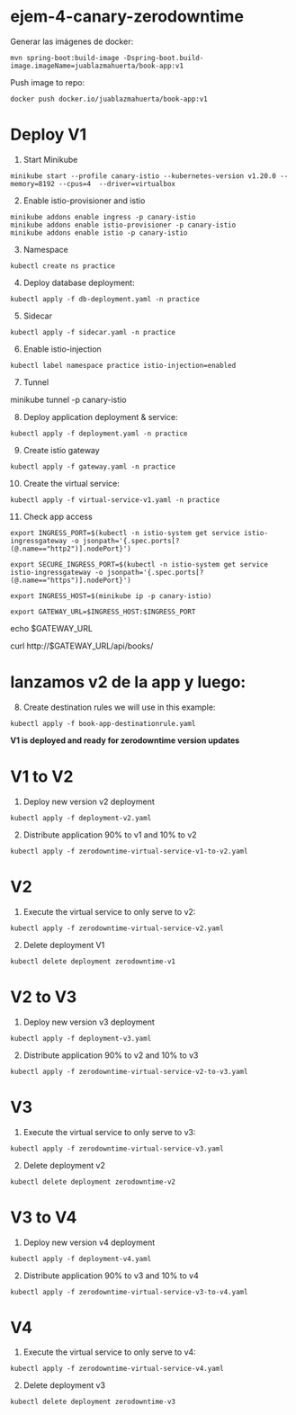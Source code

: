 # ejem-4-canary-zerodowntime

Generar las imágenes de docker:

```
mvn spring-boot:build-image -Dspring-boot.build-image.imageName=juablazmahuerta/book-app:v1
```

Push image to repo:

```
docker push docker.io/juablazmahuerta/book-app:v1
```

# Deploy V1

1. Start Minikube

```
minikube start --profile canary-istio --kubernetes-version v1.20.0 --memory=8192 --cpus=4  --driver=virtualbox

```

2. Enable istio-provisioner and istio

```
minikube addons enable ingress -p canary-istio
minikube addons enable istio-provisioner -p canary-istio
minikube addons enable istio -p canary-istio

```

3. Namespace

```
kubectl create ns practice

```

4. Deploy database deployment:

```
kubectl apply -f db-deployment.yaml -n practice
```

5. Sidecar
```
kubectl apply -f sidecar.yaml -n practice
```

6. Enable istio-injection
```
kubectl label namespace practice istio-injection=enabled
```

7. Tunnel 

minikube tunnel -p canary-istio


8. Deploy application deployment & service:

```
kubectl apply -f deployment.yaml -n practice
```

9. Create istio gateway

```
kubectl apply -f gateway.yaml -n practice
```


10. Create the virtual service:

```
kubectl apply -f virtual-service-v1.yaml -n practice
```

11. Check app access
```
export INGRESS_PORT=$(kubectl -n istio-system get service istio-ingressgateway -o jsonpath='{.spec.ports[?(@.name=="http2")].nodePort}') 
```

```
export SECURE_INGRESS_PORT=$(kubectl -n istio-system get service istio-ingressgateway -o jsonpath='{.spec.ports[?(@.name=="https")].nodePort}')
```

```
export INGRESS_HOST=$(minikube ip -p canary-istio)
```

```
export GATEWAY_URL=$INGRESS_HOST:$INGRESS_PORT 
```

echo $GATEWAY_URL



curl http://$GATEWAY_URL/api/books/




# lanzamos v2 de la app y luego:

8. Create destination rules we will use in this example:

```
kubectl apply -f book-app-destinationrule.yaml
```


**V1 is deployed and ready for zerodowntime version updates**

# V1 to V2

1. Deploy new version v2 deployment

```
kubectl apply -f deployment-v2.yaml
```

2. Distribute application 90% to v1 and 10% to v2

```
kubectl apply -f zerodowntime-virtual-service-v1-to-v2.yaml
```

# V2

1. Execute the virtual service to only serve to v2:

```
kubectl apply -f zerodowntime-virtual-service-v2.yaml
```

2. Delete deployment V1

```
kubectl delete deployment zerodowntime-v1
```

# V2 to V3

1. Deploy new version v3 deployment

```
kubectl apply -f deployment-v3.yaml
```

2. Distribute application 90% to v2 and 10% to v3

```
kubectl apply -f zerodowntime-virtual-service-v2-to-v3.yaml
```

# V3

1. Execute the virtual service to only serve to v3:

```
kubectl apply -f zerodowntime-virtual-service-v3.yaml
```

2. Delete deployment v2

```
kubectl delete deployment zerodowntime-v2
```

# V3 to V4

1. Deploy new version v4 deployment

```
kubectl apply -f deployment-v4.yaml
```

2. Distribute application 90% to v3 and 10% to v4

```
kubectl apply -f zerodowntime-virtual-service-v3-to-v4.yaml
```

# V4

1. Execute the virtual service to only serve to v4:

```
kubectl apply -f zerodowntime-virtual-service-v4.yaml
```

2. Delete deployment v3

```
kubectl delete deployment zerodowntime-v3
```

